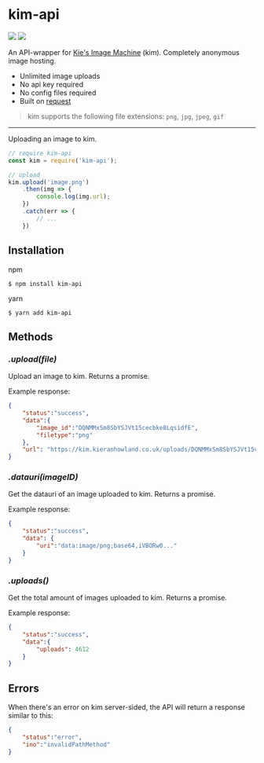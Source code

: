 # kim-api

![](https://img.shields.io/npm/v/kim-api.svg?style=for-the-badge) ![](https://img.shields.io/github/repo-size/lieuwe-berg/kim-api.svg?style=for-the-badge)

An API-wrapper for [Kie's Image Machine](https://kim.kieranhowland.co.uk/) (kim). Completely anonymous image hosting.

* Unlimited image uploads
* No api key required
* No config files required
* Built on [request](https://npmjs.org/package/request)

> kim supports the following file extensions: `png`, `jpg`, `jpeg`, `gif`

---

Uploading an image to kim.
```js
// require kim-api
const kim = require('kim-api');

// upload
kim.upload('image.png')
    .then(img => {
        console.log(img.url);
    })
    .catch(err => {
        // ...
    })
```

## Installation

npm
```
$ npm install kim-api
```

yarn
```
$ yarn add kim-api
```

## Methods

### *.upload(file)*

Upload an image to kim. Returns a promise.

Example response:

```json
{
    "status":"success",
    "data":{
        "image_id":"DQNMMxSm8SbYSJVt15cecbke8LqsidfE",
        "filetype":"png"
    },
    "url": "https://kim.kieranhowland.co.uk/uploads/DQNMMxSm8SbYSJVt15cecbke8LqsidfE/"
}
```

### *.datauri(imageID)*

Get the datauri of an image uploaded to kim. Returns a promise.

Example response:

```json
{
    "status":"success",
    "data": {
        "uri":"data:image/png;base64,iVBORw0..."
    }
}
```

### *.uploads()*

Get the total amount of images uploaded to kim. Returns a promise.

Example response:

```json
{
    "status":"success",
    "data":{
        "uploads": 4612
    }
}
```

## Errors
When there's an error on kim server-sided, the API will return a response similar to this:

```json
{
    "status":"error",
    "ino":"invalidPathMethod"    
}
```
